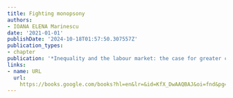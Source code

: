 ```yaml
---
title: Fighting monopsony
authors:
- IOANA ELENA Marinescu
date: '2021-01-01'
publishDate: '2024-10-18T01:57:50.307557Z'
publication_types:
- chapter
publication: '*Inequality and the labour market: the case for greater competition*'
links:
- name: URL
  url: 
    https://books.google.com/books?hl=en&lr=&id=KfX_DwAAQBAJ&oi=fnd&pg=PA55&dq=info:ZZuHrQJ0488J:scholar.google.com&ots=LR08fwNV0J&sig=PBnXwca3uepbYoc-ISzJURySWyI
---
```

